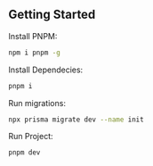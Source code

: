 
## Getting Started

Install PNPM:

```bash
npm i pnpm -g
```

Install Dependecies:

```bash
pnpm i
```

Run migrations:

```bash
npx prisma migrate dev --name init
```
Run Project:

```bash
pnpm dev
```
